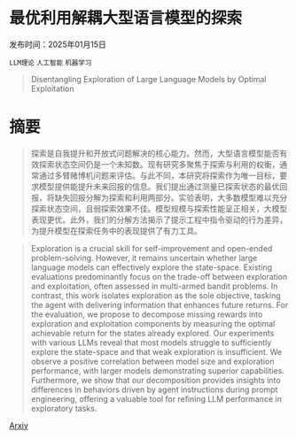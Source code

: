 # 最优利用解耦大型语言模型的探索

发布时间：2025年01月15日

`LLM理论` `人工智能` `机器学习`

> Disentangling Exploration of Large Language Models by Optimal Exploitation

# 摘要

> 探索是自我提升和开放式问题解决的核心能力。然而，大型语言模型能否有效探索状态空间仍是一个未知数。现有研究多聚焦于探索与利用的权衡，通常通过多臂赌博机问题来评估。与此不同，本研究将探索作为唯一目标，要求模型提供能提升未来回报的信息。我们提出通过测量已探索状态的最优回报，将缺失回报分解为探索和利用两部分。实验表明，大多数模型难以充分探索状态空间，且弱探索效果不佳。模型规模与探索性能呈正相关，大模型表现更优。此外，我们的分解方法揭示了提示工程中指令驱动的行为差异，为提升模型在探索任务中的表现提供了有力工具。

> Exploration is a crucial skill for self-improvement and open-ended problem-solving. However, it remains uncertain whether large language models can effectively explore the state-space. Existing evaluations predominantly focus on the trade-off between exploration and exploitation, often assessed in multi-armed bandit problems. In contrast, this work isolates exploration as the sole objective, tasking the agent with delivering information that enhances future returns. For the evaluation, we propose to decompose missing rewards into exploration and exploitation components by measuring the optimal achievable return for the states already explored. Our experiments with various LLMs reveal that most models struggle to sufficiently explore the state-space and that weak exploration is insufficient. We observe a positive correlation between model size and exploration performance, with larger models demonstrating superior capabilities. Furthermore, we show that our decomposition provides insights into differences in behaviors driven by agent instructions during prompt engineering, offering a valuable tool for refining LLM performance in exploratory tasks.

[Arxiv](https://arxiv.org/abs/2501.08925)
